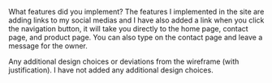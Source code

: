 
What features did you implement?
The features I implemented in the site are adding links to my social medias and I have also added a link when you click the navigation button, it will take you directly to the home page, contact page, and product page. You can also type on the contact page and leave a message for the owner.

Any additional design choices or deviations from the wireframe (with justification).
I have not added any additional design choices.
